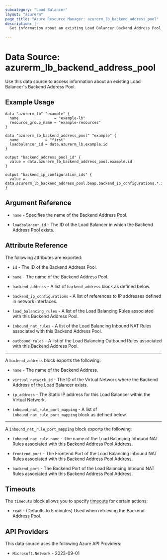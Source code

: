 ```yaml
---
subcategory: "Load Balancer"
layout: "azurerm"
page_title: "Azure Resource Manager: azurerm_lb_backend_address_pool"
description: |-
  Get information about an existing Load Balancer Backend Address Pool

---
```


# Data Source: azurerm_lb_backend_address_pool

Use this data source to access information about an existing Load Balancer's Backend Address Pool.

## Example Usage

```hcl
data "azurerm_lb" "example" {
  name                = "example-lb"
  resource_group_name = "example-resources"
}

data "azurerm_lb_backend_address_pool" "example" {
  name            = "first"
  loadbalancer_id = data.azurerm_lb.example.id
}

output "backend_address_pool_id" {
  value = data.azurerm_lb_backend_address_pool.example.id
}

output "backend_ip_configuration_ids" {
  value = data.azurerm_lb_backend_address_pool.beap.backend_ip_configurations.*.id
}
```

## Argument Reference

* `name` - Specifies the name of the Backend Address Pool.

* `loadbalancer_id` - The ID of the Load Balancer in which the Backend Address Pool exists.

## Attribute Reference

The following attributes are exported:

* `id` - The ID of the Backend Address Pool.

* `name` - The name of the Backend Address Pool.

* `backend_address` - A list of `backend_address` block as defined below.

* `backend_ip_configurations` - A list of references to IP addresses defined in network interfaces.

* `load_balancing_rules` - A list of the Load Balancing Rules associated with this Backend Address Pool.

* `inbound_nat_rules` - A list of the Load Balancing Inbound NAT Rules associated with this Backend Address Pool.

* `outbound_rules` - A list of the Load Balancing Outbound Rules associated with this Backend Address Pool.

---

A `backend_address` block exports the following:

* `name` - The name of the Backend Address.

* `virtual_network_id` - The ID of the Virtual Network where the Backend Address of the Load Balancer exists.

* `ip_address` - The Static IP address for this Load Balancer within the Virtual Network.

* `inbound_nat_rule_port_mapping` - A list of `inbound_nat_rule_port_mapping` block as defined below.

---

A `inbound_nat_rule_port_mapping` block exports the following:

* `inbound_nat_rule_name` - The name of the Load Balancing Inbound NAT Rules associated with this Backend Address Pool Address.

* `frontend_port` - The Frontend Port of the Load Balancing Inbound NAT Rules associated with this Backend Address Pool Address.

* `backend_port` - The Backend Port of the Load Balancing Inbound NAT Rules associated with this Backend Address Pool Address.

## Timeouts

The `timeouts` block allows you to specify [timeouts](https://developer.hashicorp.com/terraform/language/resources/configure#define-operation-timeouts) for certain actions:

* `read` - (Defaults to 5 minutes) Used when retrieving the Backend Address Pool.

## API Providers
<!-- This section is generated, changes will be overwritten -->
This data source uses the following Azure API Providers:

* `Microsoft.Network` - 2023-09-01
